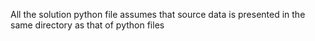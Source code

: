 All the solution python file assumes that source data is presented in the same directory as that of python files
